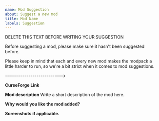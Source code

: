 ```yaml
---
name: Mod Suggestion
about: Suggest a new mod
title: Mod Name
labels: Suggestion
---
```


DELETE THIS TEXT BEFORE WRITING YOUR SUGGESTION

Before suggesting a mod, please make sure it hasn't been suggested before.

Please keep in mind that each and every new mod makes the modpack a little harder to run, so we're a bit strict when it comes to mod suggestions.


---------------------------->

**CurseForge Link**

**Mod description**
Write a short description of the mod here.

**Why would you like the mod added?**

**Screenshots if applicable.**
